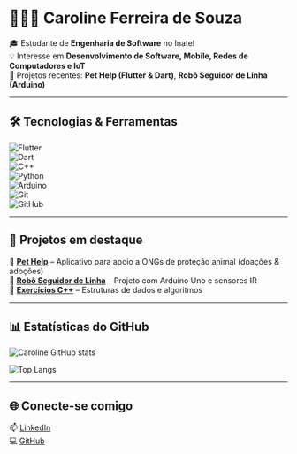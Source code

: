 # 👩🏻‍💻 Caroline Ferreira de Souza  

🎓 Estudante de **Engenharia de Software** no Inatel  
💡 Interesse em **Desenvolvimento de Software, Mobile, Redes de Computadores e IoT**  
🚀 Projetos recentes: **Pet Help (Flutter & Dart)**, **Robô Seguidor de Linha (Arduino)**  

---

## 🛠️ Tecnologias & Ferramentas  
![Flutter](https://img.shields.io/badge/Flutter-02569B?logo=flutter&logoColor=white)  
![Dart](https://img.shields.io/badge/Dart-0175C2?logo=dart&logoColor=white)  
![C++](https://img.shields.io/badge/C++-00599C?logo=cplusplus&logoColor=white)  
![Python](https://img.shields.io/badge/Python-3776AB?logo=python&logoColor=white)  
![Arduino](https://img.shields.io/badge/Arduino-00979D?logo=arduino&logoColor=white)  
![Git](https://img.shields.io/badge/Git-F05032?logo=git&logoColor=white)  
![GitHub](https://img.shields.io/badge/GitHub-181717?logo=github&logoColor=white)  

---

## 📌 Projetos em destaque  

🔹 [**Pet Help**](https://github.com/carolferreirauai/pethelp) – Aplicativo para apoio a ONGs de proteção animal (doações & adoções)  
🔹 [**Robô Seguidor de Linha**](https://github.com/carolferreirauai/robo) – Projeto com Arduino Uno e sensores IR  
🔹 [**Exercícios C++**](https://github.com/carolferreirauai/cpp-exercicios) – Estruturas de dados e algoritmos  

---

## 📊 Estatísticas do GitHub  

![Caroline GitHub stats](https://github-readme-stats.vercel.app/api?username=carolferreirauai&show_icons=true&theme=radical)  

![Top Langs](https://github-readme-stats.vercel.app/api/top-langs/?username=carolferreirauai&layout=compact&theme=radical)  

---

## 🌐 Conecte-se comigo  
📫 [LinkedIn](https://www.linkedin.com/in/carolineferreiradesouza)  
💻 [GitHub](https://github.com/carolferreirauai)  
